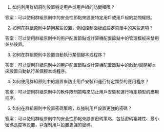 

1. 如何利用群組原則設置特定用戶或用戶組的訪問權限？ 

答案：可以使用群組原則中的安全性節點來設置特定用戶或用戶組的訪問權限。

2. 如何在群組原則中禁用某些設置，例如控制面板或設定菜單中的某些選項？ 

答案：可以使用群組原則中的用户配置節點或計算機配置節點中的管理模板來禁用某些設置。

3. 如何在群組原則中設置自動執行某個腳本或程序？ 

答案：可以使用群組原則中的用户配置節點或計算機配置節點中的啟動/關閉腳本來設置自動執行某個腳本或程序。

4. 如何使用群組原則中的設置來防止用戶安裝和運行特定類型的應用程序？ 

答案：可以使用群組原則中的軟件限制策略來防止用戶安裝和運行特定類型的應用程序。

5. 如何在群組原則中設置密碼策略，以強制用戶設置更強的密碼？ 

答案：可以使用群組原則中的安全性節點來設置密碼策略，包括密碼複雜性、最小密碼長度等設置，以強制用戶設置更強的密碼。